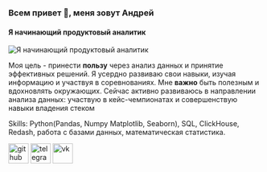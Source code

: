 ### Всем привет 👋, меня зовут Андрей
#### Я начинающий продуктовый аналитик 
![Я начинающий продуктовый аналитик ](https://i.imgur.com/K7nVJAf.png)

Моя цель - принести **пользу** через анализ данных и принятие эффективных решений. Я усердно развиваю свои навыки, изучая информацию и участвуя в соревнованиях. Мне **важно** быть полезным и вдохновлять окружающих. Сейчас активно развиваюсь в направлении анализа данных: участвую в кейс-чемпионатах и совершенствую навыки владения стеком

Skills: Python(Pandas, Numpy Matplotlib, Seaborn), SQL, ClickHouse, Redash, работа с базами данных, математическая статистика.



[<img src='https://cdn.jsdelivr.net/npm/simple-icons@3.0.1/icons/github.svg' alt='github' height='40'>](https://github.com/jesuskein)  [<img src='https://cdn.jsdelivr.net/npm/simple-icons@3.0.1/icons/telegram.svg' alt='telegram' height='40'>](https://t.me/traveldbouy)  [<img src='https://cdn.jsdelivr.net/npm/simple-icons@3.0.1/icons/vk.svg' alt='vk' height='40'>](https://vk.com/asodyl)  


<!---
jesuskein/jesuskein is a ✨ special ✨ repository because its `README.md` (this file) appears on your GitHub profile.
You can click the Preview link to take a look at your changes.
--->
